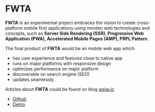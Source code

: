 # FWTA

**FWTA** is an experimental project embraces the vision to create cross-platform mobile first applications using morden web technologies and concepts, such as **Server Side Rendering (SSR), Progressive Web Application (PWA), Accelerated Mobile Pages (AMP), PRPL Pattern**.

The final product of **FWTA** would be an mobile web app which

- has user experience and features close to native app
- runs on major platforms with responsive design
- optimizes performance on major platform
- discoverable on search engine (SEO)
- updates seamlessly

Articles about **FWTA** could be found on blog [weiw.io](https://weiw.io)

- [Github](https://github.com/shadowwalker/FWTA)
- [Demo](https://fwta.weiw.io).


